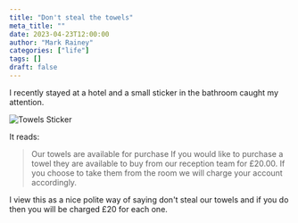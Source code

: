```yaml
---
title: "Don't steal the towels"
meta_title: ""
date: 2023-04-23T12:00:00
author: "Mark Rainey"
categories: ["life"]
tags: []
draft: false
---
```


I recently stayed at a hotel and a small sticker in the bathroom caught my attention.


<img src="/blog/Towels.png" title="Towels Sticker" class="mid-image"><p>

It reads: 
> Our towels are available for purchase
> If you would like to purchase a towel they are available to buy from our reception team for £20.00.
> If you choose to take them from the room we will charge your account accordingly.

I view this as a nice polite way of saying don't steal our towels and if you do then you will be charged £20 for each one.
